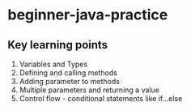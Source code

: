 # beginner-java-practice
## Key learning points
1. Variables and Types
2. Defining and calling methods
3. Adding parameter to methods
4. Multiple parameters and returning a value
5. Control flow - conditional statements like if...else
